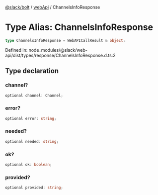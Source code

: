 [@slack/bolt](../../../../index.md) / [webApi](../index.md) / ChannelsInfoResponse

# Type Alias: ChannelsInfoResponse

```ts
type ChannelsInfoResponse = WebAPICallResult & object;
```

Defined in: node\_modules/@slack/web-api/dist/types/response/ChannelsInfoResponse.d.ts:2

## Type declaration

### channel?

```ts
optional channel: Channel;
```

### error?

```ts
optional error: string;
```

### needed?

```ts
optional needed: string;
```

### ok?

```ts
optional ok: boolean;
```

### provided?

```ts
optional provided: string;
```
